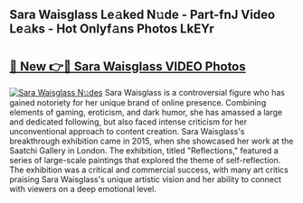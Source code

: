 ## Sara Waisglass Le𝚊ked N𝚞de - Part-fnJ Video Le𝚊ks - Hot Onlyf𝚊ns Photos LkEYr

# <h2><a href="http://ab97350.deff.icu/?id=Sara+Waisglass">🔗 New 👉🔴 Sara Waisglass VIDEO Photos</a></h2>

[![Sara Waisglass N𝚞des](https://i.imgur.com/rIISA9y.gif)](http://ab97350.deff.icu/?id=Sara+Waisglass)
Sara Waisglass is a controversial figure who has gained notoriety for her unique brand of online presence. Combining elements of gaming, eroticism, and dark humor, she has amassed a large and dedicated following, but also faced intense criticism for her unconventional approach to content creation. Sara Waisglass's breakthrough exhibition came in 2015, when she showcased her work at the Saatchi Gallery in London. The exhibition, titled "Reflections," featured a series of large-scale paintings that explored the theme of self-reflection. The exhibition was a critical and commercial success, with many art critics praising Sara Waisglass's unique artistic vision and her ability to connect with viewers on a deep emotional level.
